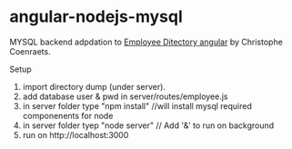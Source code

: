 angular-nodejs-mysql
====================
MYSQL backend adpdation to <a href="https://github.com/ccoenraets/angular-directory">Employee Ditectory angular</a> by 
Christophe Coenraets.


Setup

1) import directory dump (under server).<br>
2) add database user & pwd in server/routes/employee.js<br> 
2) in server folder type "npm install"  //will install mysql required componenents for node<br>
3) in server folder tyep "node server" // Add '&' to run on background<br>
4) run on http://localhost:3000<br>
